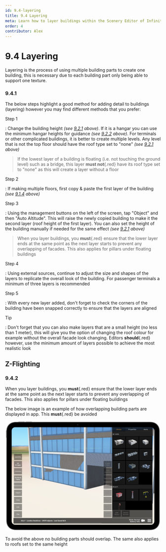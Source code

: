 ```yaml
---
id: 9.4-layering
title: 9.4 Layering
meta: Learn how to layer buildings within the Scenery Editor of Infinite Flight.
order: 4
contributor: Alex
---
```




# 9.4 Layering

<!-- Explain what layering is here -->
Layering is the process of using multiple building parts to create one building, this is necessary due to each building part only being able to support one texture. 



### 9.4.1

<!-- REDO ALL OF THIS -->

The below steps highlight a good method for adding detail to buildings (layering) however you may find different methods that you prefer:



Step 1

: Change the building height *(see [9.2.1](/guide/scenery-editor-manual/9.-buildings-and-facades/9.2-properties#9.2.1) above)*. If it is a hangar you can use the minimum hangar heights for guidance *(see [9.2.2](/guide/scenery-editor-manual/9.-buildings-and-facades/9.2-properties#9.2.2) above)*. For terminals or other complicated buildings, it is better to create multiple levels. Any level that is not the top floor should have the roof type set to "none" *(see [9.2.1](/guide/scenery-editor-manual/9.-buildings-and-facades/9.2-properties#9.2.1) above)*



> If the lowest layer of a building is floating (i.e. not touching the ground level) such as a bridge, this layer **must not**{.red} have its roof type set to "none" as this will create a layer without a floor



Step 2

: If making multiple floors, first copy & paste the first layer of the building *(see [9.1.4](/guide/scenery-editor-manual/9.-buildings-and-facades/9.1-editing-buildings#9.1.4) above)*




Step 3

: Using the management buttons on the left of the screen, tap "Object" and then "Auto Altitude". This will raise the newly copied building to make it the second layer (roof height of the first layer). You can also set the height of the building manually if needed for the same effect *(see [9.2.1](/guide/scenery-editor-manual/9.-buildings-and-facades/9.2-properties#9.2.1) above)*



> When you layer buildings, you **must**{.red} ensure that the lower layer ends at the same point as the next layer starts to prevent any overlapping of facades. This also applies for pillars under floating buildings



Step 4

: Using external sources, continue to adjust the size and shapes of the layers to replicate the overall look of the building. For passenger terminals a minimum of three layers is recommended



Step 5

: With every new layer added, don't forget to check the corners of the building have been snapped correctly to ensure that the layers are aligned



Tip

: Don't forget that you can also make layers that are a small height (no less than 1 meter), this will give you the option of changing the roof colour for example without the overall facade look changing. Editors **should**{.red} however, use the minimum amount of layers possible to achieve the most realistic look

## Z-Flighting

### 9.4.2

 When you layer buildings, you **must**{.red} ensure that the lower layer ends at the same point as the next layer starts to prevent any overlapping of facades. This also applies for pillars under floating buildings

The below image is an example of how overlapping building parts are displayed in app. This **must**{.red} be avoided

![Example of Overlapping Building Parts](_images/manual/scenery-editor/buildings-and-facades/layering1.png)

To avoid the above no building parts should overlap. The same also applies to roofs set to the same height




